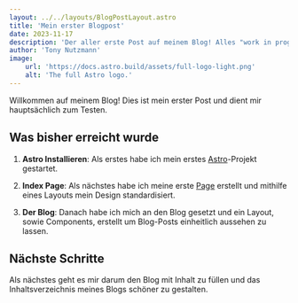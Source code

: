 ```yaml
---
layout: ../../layouts/BlogPostLayout.astro
title: 'Mein erster Blogpost'
date: 2023-11-17
description: 'Der aller erste Post auf meinem Blog! Alles "work in progress"'
author: 'Tony Nutzmann'
image:
    url: 'https://docs.astro.build/assets/full-logo-light.png'
    alt: 'The full Astro logo.'
---
```


Willkommen auf meinem Blog! Dies ist mein erster Post und dient mir hauptsächlich zum Testen.

## Was bisher erreicht wurde

1. **Astro Installieren**:  Als erstes habe ich mein erstes [Astro](https://astro.new/latest)-Projekt gestartet.

2. **Index Page**: Als nächstes habe ich meine erste [Page](/) erstellt und mithilfe eines Layouts mein Design standardisiert.

3. **Der Blog**: Danach habe ich mich an den Blog gesetzt und ein Layout, sowie Components, erstellt um Blog-Posts einheitlich aussehen zu lassen.

## Nächste Schritte

Als nächstes geht es mir darum den Blog mit Inhalt zu füllen und das Inhaltsverzeichnis meines Blogs schöner zu gestalten.